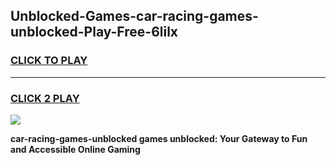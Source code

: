 
## Unblocked-Games-car-racing-games-unblocked-Play-Free-6lilx
<h3>
<a href="https://premium76.site?title=car-racing-games-unblocked&ref=18A1">CLICK TO PLAY</a></h3>
<hr>

<h3>
<a href="https://premium76.site?title=car-racing-games-unblocked&ref=18A1">CLICK 2 PLAY</a>
  
</h3>

<a href="https://premium76.site?title=car-racing-games-unblocked&ref=18A1"><img src="https://clearcache.store/games.png"></a>


**car-racing-games-unblocked games unblocked: Your Gateway to Fun and Accessible Online Gaming**

